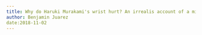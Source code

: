 ```yaml
---
title: Why do Haruki Murakami's wrist hurt? An irrealis account of a minor detail on ultramarathon running and the daily habit of using a qwerty (not dvorak) keyboard
author: Benjamin Juarez
date:2018-11-02
---
```



